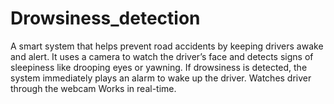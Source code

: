 # Drowsiness_detection
A smart system that helps prevent road accidents by keeping drivers awake and alert. It uses a camera to watch the driver’s face and detects signs of sleepiness like drooping eyes or yawning. If drowsiness is detected, the system immediately plays an alarm to wake up the driver. Watches driver through the webcam Works in real-time.
